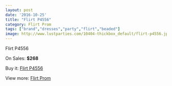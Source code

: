 ```yaml
---
layout: post
date: '2016-10-25'
title: "Flirt P4556"
category: Flirt Prom
tags: ["brand","dresses","party","flirt","beaded"]
image: http://www.lustparties.com/10404-thickbox_default/flirt-p4556.jpg
---
```

Flirt P4556

On Sales: **$268**
<a href="https://www.lustparties.com/en/flirt-prom/3530-flirt-p4556.html"><amp-img layout="responsive" width="600" height="600" src="//www.lustparties.com/10404-thickbox_default/flirt-p4556.jpg" alt="Flirt P4556 0" /></a>
<a href="https://www.lustparties.com/en/flirt-prom/3530-flirt-p4556.html"><amp-img layout="responsive" width="600" height="600" src="//www.lustparties.com/10405-thickbox_default/flirt-p4556.jpg" alt="Flirt P4556 1" /></a>
<a href="https://www.lustparties.com/en/flirt-prom/3530-flirt-p4556.html"><amp-img layout="responsive" width="600" height="600" src="//www.lustparties.com/10406-thickbox_default/flirt-p4556.jpg" alt="Flirt P4556 2" /></a>
<a href="https://www.lustparties.com/en/flirt-prom/3530-flirt-p4556.html"><amp-img layout="responsive" width="600" height="600" src="//www.lustparties.com/10407-thickbox_default/flirt-p4556.jpg" alt="Flirt P4556 3" /></a>

Buy it: [Flirt P4556](https://www.lustparties.com/en/flirt-prom/3530-flirt-p4556.html "Flirt P4556")

View more: [Flirt Prom](https://www.lustparties.com/en/13-flirt-prom "Flirt Prom")